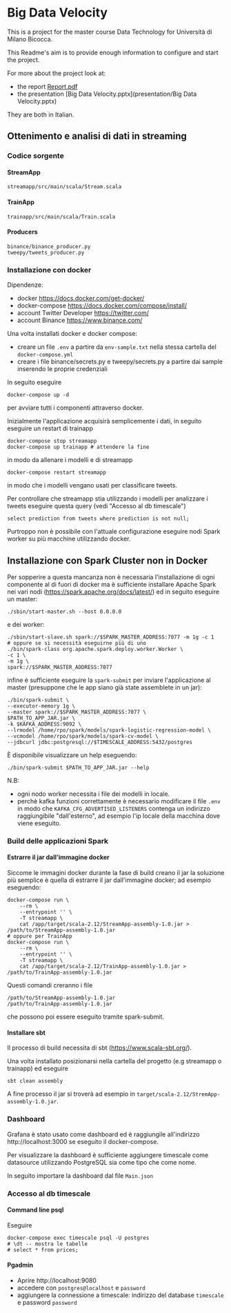# Big Data Velocity

This is a project for the master course Data Technology for Università di Milano Bicocca.

This Readme's aim is to provide enough information to configure and start the project.

For more about the project look at:
- the report [Report.pdf](report/Report.pdf)
- the presentation [Big Data Velocity.pptx](presentation/Big Data Velocity.pptx)

They are both in Italian.

## Ottenimento e analisi di dati in streaming

### Codice sorgente

#### StreamApp

```
streamapp/src/main/scala/Stream.scala
```

#### TrainApp

```
trainapp/src/main/scala/Train.scala
```

#### Producers
```
binance/binance_producer.py
tweepy/tweets_producer.py
```

### Installazione con docker

Dipendenze:
* docker https://docs.docker.com/get-docker/
* docker-compose https://docs.docker.com/compose/install/
* account Twitter Developer https://twitter.com/
* account Binance https://www.binance.com/

Una volta installati docker e docker compose:
* creare un file `.env` a partire da `env-sample.txt` nella stessa cartella del `docker-compose.yml`
* creare i file binance/secrets.py e tweepy/secrets.py a partire dai sample inserendo le proprie credenziali

In seguito eseguire
```
docker-compose up -d
```
per avviare tutti i componenti attraverso docker.

Inizialmente l'applicazione acquisirà semplicemente i dati, in seguito eseguire un restart di trainapp
```
docker-compose stop streamapp
docker-compose up trainapp # attendere la fine
```
in modo da allenare i modelli e di streamapp
```
docker-compose restart streamapp
```
in modo che i modelli vengano usati per classificare tweets.

Per controllare che streamapp stia utilizzando i modelli per analizzare i tweets eseguire questa query
(vedi "Accesso al db timescale")
```
select prediction from tweets where prediction is not null;
```

Purtroppo non è possibile con l'attuale configurazione eseguire nodi Spark worker su più macchine utilizzando docker.

## Installazione con Spark Cluster non in Docker

Per sopperire a questa mancanza non è necessaria l'installazione di ogni componente al di fuori di docker ma è sufficiente installare Apache Spark nei vari nodi (https://spark.apache.org/docs/latest/) ed in seguito eseguire un master:
```
./sbin/start-master.sh --host 0.0.0.0
```
e dei worker:
```
./sbin/start-slave.sh spark://$SPARK_MASTER_ADDRESS:7077 -m 1g -c 1
# oppure se si necessità eseguirne più di uno
./bin/spark-class org.apache.spark.deploy.worker.Worker \
-c 1 \
-m 1g \
spark://$SPARK_MASTER_ADDRESS:7077
```
infine è sufficiente eseguire la `spark-submit` per inviare l'applicazione al master (presuppone che le app siano già state assemblete in un jar):
```
./bin/spark-submit \
--executor-memory 1g \
--master spark://$SPARK_MASTER_ADDRESS:7077 \
$PATH_TO_APP_JAR.jar \
-k $KAFKA_ADDRESS:9092 \
--lrmodel /home/rpo/spark/models/spark-logistic-regression-model \
--vcmodel /home/rpo/spark/models/spark-cv-model \
--jdbcurl jdbc:postgresql://$TIMESCALE_ADDRESS:5432/postgres
```

È disponibile visualizzare un help eseguendo:
```
./bin/spark-submit $PATH_TO_APP_JAR.jar --help
```

N.B:
* ogni nodo worker necessita i file dei modelli in locale.
* perchè kafka funzioni correttamente è necessario modificare il file `.env` in modo che `KAFKA_CFG_ADVERTISED_LISTENERS` contenga un indirizzo raggiungibile "dall'esterno", ad esempio l'ip locale della macchina dove viene eseguito.

### Build delle applicazioni Spark

#### Estrarre il jar dall'immagine docker

Siccome le immagini docker durante la fase di build creano il jar la soluzione più semplice è quella
di estrarre il jar dall'immagine docker; ad esempio eseguendo:
```
docker-compose run \
    --rm \
    --entrypoint '' \
    -T streamapp \
    cat /app/target/scala-2.12/StreamApp-assembly-1.0.jar > /path/to/StreamApp-assembly-1.0.jar
# oppure per TrainApp
docker-compose run \
    --rm \
    --entrypoint '' \
    -T streamapp \
    cat /app/target/scala-2.12/TrainApp-assembly-1.0.jar > /path/to/TrainApp-assembly-1.0.jar
```
Questi comandi creranno i file
```
/path/to/StreamApp-assembly-1.0.jar
/path/to/TrainApp-assembly-1.0.jar
```
che possono poi essere eseguito tramite spark-submit.

#### Installare sbt

Il processo di build necessita di sbt (https://www.scala-sbt.org/).

Una volta installato posizionarsi nella cartella del progetto (e.g streamapp o trainapp) ed eseguire
```
sbt clean assembly
```
A fine processo il jar si troverà ad esempio in `target/scala-2.12/StremApp-assembly-1.0.jar`.

### Dashboard

Grafana è stato usato come dashboard ed è raggiungile all'indirizzo http://localhost:3000
se eseguito il docker-compose.

Per visualizzare la dashboard è sufficiente aggiungere timescale come datasource utilizzando
PostgreSQL sia come tipo che come nome.

In seguito importare la dashboard dal file `Main.json`

### Accesso al db timescale

#### Command line psql

Eseguire
```
docker-compose exec timescale psql -U postgres
# \dt -- mostra le tabelle
# select * from prices;
```

#### Pgadmin

*   Aprire http://localhost:9080
*   accedere con `postgres@localhost` e `password`
*   aggiungere la connessione a timescale: indirizzo del database `timescale` e password `password`